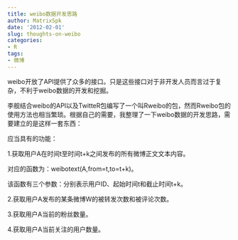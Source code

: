 ```yaml
---
title: weibo数据开发思路
author: MatrixSpk
date: '2012-02-01'
slug: thoughts-on-weibo
categories:
- R
tags:
- 微博
---
```

weibo开放了API提供了众多的接口。只是这些接口对于非开发人员而言过于复杂，不利于weibo数据的开发和挖掘。

李舰结合weibo的API以及TwitteR包编写了一个叫Rweibo的包，然而Rweibo包的使用方法也相当繁琐。根据自己的需要，我整理了一下weibo数据的开发思路，需要建立的是这样一套东西：

应当具有的功能：

1.获取用户A在时间t至时间t+k之间发布的所有微博正文文本内容。

对应的函数为：weibotext(A,from=t,to=t+k)。

该函数有三个参数：分别表示用户ID、起始时间t和截止时间t+k。

2.获取用户A发布的某条微博W的被转发次数和被评论次数。

3.获取用户A当前的粉丝数量。

4.获取用户A当前关注的用户数量。

